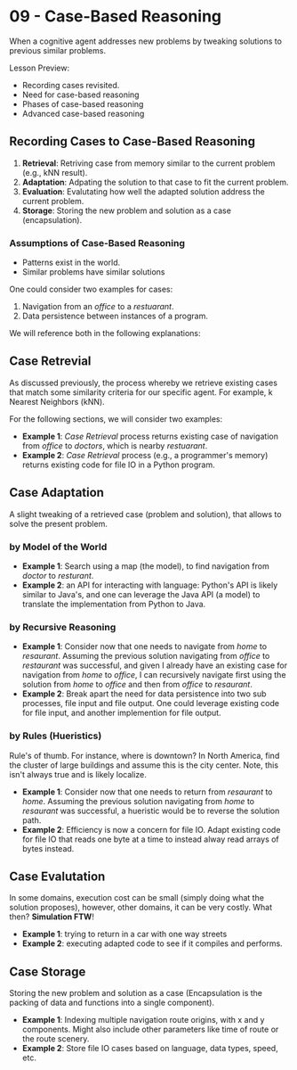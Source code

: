 # 09 - Case-Based Reasoning

When a cognitive agent addresses new problems by tweaking solutions to previous similar problems.

Lesson Preview:

- Recording cases revisited. 
- Need for case-based reasoning
- Phases of case-based reasoning
- Advanced case-based reasoning

## Recording Cases to Case-Based Reasoning

1. **Retrieval**: Retriving case from memory similar to the current problem (e.g., kNN result).
2. **Adaptation**: Adpating the solution to that case to fit the current problem.
3. **Evaluation**: Evalutating how well the adapted solution address the current problem.
4. **Storage**: Storing the new problem and solution as a case (encapsulation). 

### Assumptions of Case-Based Reasoning

- Patterns exist in the world.
- Similar problems have similar solutions

One could consider two examples for cases:

1. Navigation from an *office* to a *restuarant*.
2. Data persistence between instances of a program.

We will reference both in the following explanations:

## Case Retrevial

As discussed previously, the process whereby we retrieve existing cases that match some similarity criteria for our specific agent. For example, k Nearest Neighbors (kNN).

For the following sections, we will consider two examples:

- **Example 1**: *Case Retrieval* process returns existing case of navigation from *office* to *doctors*, which is nearby *restuarant*.
- **Example 2**: *Case Retrieval* process (e.g., a programmer's memory) returns existing code for file IO in a Python program.

## Case Adaptation

A slight tweaking of a retrieved case (problem and solution), that allows to solve the present problem.

### by Model of the World

- **Example 1**: Search using a map (the model), to find navigation from *doctor* to *resturant*.
- **Example 2**: an API for interacting with language: Python's API is likely similar to Java's, and one can leverage the Java API (a model) to translate the implementation from Python to Java.

### by Recursive Reasoning

- **Example 1**: Consider now that one needs to navigate from *home* to *resaurant*. Assuming the previous solution navigating from *office* to *restaurant* was successful, and given I already have an existing case for navigation from *home* to *office*, I can recursively navigate first using the solution from *home* to *office* and then from *office* to *resaurant*.
- **Example 2**: Break apart the need for data persistence into two sub processes, file input and file output. One could leverage existing code for file input, and another implemention for file output.

### by Rules (Hueristics)

Rule's of thumb. For instance, where is downtown? In North America, find the cluster of large buildings and assume this is the city center. Note, this isn't always true and is likely localize.

- **Example 1**: Consider now that one needs to return from *resaurant* to *home*. Assuming the previous solution navigating from  *home* to *resaurant* was successful, a hueristic would be to reverse the solution path.
- **Example 2**:  Efficiency is now a concern for file IO. Adapt existing code for file IO that reads one byte at a time to instead alway read arrays of bytes instead.

## Case Evalutation

In some domains, execution cost can be small (simply doing what the solution proposes), however, other domains, it can be very costly. What then? **Simulation FTW**!

- **Example 1**: trying to return in a car with one way streets
- **Example 2**: executing adapted code to see if it compiles and performs.

## Case Storage

Storing the new problem and solution as a case (Encapsulation is the packing of data and functions into a single component).

- **Example 1**: Indexing multiple navigation route origins, with x and y components. Might also include other parameters like time of route or the route scenery.
- **Example 2**: Store file IO cases based on language, data types, speed, etc.


